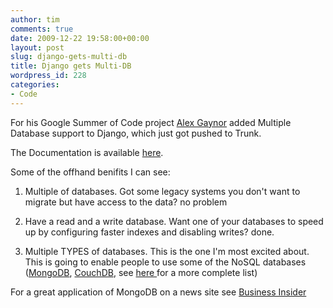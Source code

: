 ```yaml
---
author: tim
comments: true
date: 2009-12-22 19:58:00+00:00
layout: post
slug: django-gets-multi-db
title: Django gets Multi-DB
wordpress_id: 228
categories:
- Code
---
```


For his Google Summer of Code project [Alex Gaynor](http://lazypython.blogspot.com/) added Multiple Database support to Django, which just got pushed to Trunk.  

  

The Documentation is available [here](http://docs.djangoproject.com/en/dev/topics/db/multi-db/).   

  

Some of the offhand benifits I can see:  



  1. Multiple of databases. Got some legacy systems you don't want to migrate but have access to the data? no problem


  2. Have a read and a write database. Want one of your databases to speed up by configuring faster indexes and disabling writes? done.


  3. Multiple TYPES of databases. This is the one I'm most excited about. This is going to enable people to use some of the NoSQL databases ([MongoDB](http://www.mongodb.org/), [CouchDB](http://couchdb.apache.org/), see [here ](http://en.wikipedia.org/wiki/NoSQL#List_of_NoSQL_open_source_projects)for a more complete list)  

  

For a great application of MongoDB on a news site see [Business Insider](http://www.businessinsider.com/how-we-use-mongodb-2009-11)  




